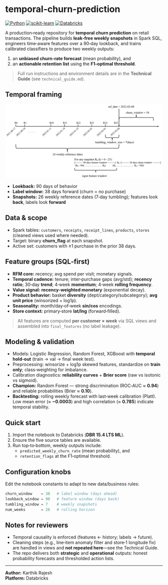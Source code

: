 # temporal-churn-prediction

[![Python](https://img.shields.io/badge/Python-3.10%2B-3776AB?logo=python&logoColor=white)](#)
[![scikit-learn](https://img.shields.io/badge/ML-scikit--learn-F7931E?logo=scikitlearn&logoColor=white)](#)
[![Databricks](https://img.shields.io/badge/Platform-Databricks-EF2D5E?logo=databricks&logoColor=white)](#)

A production‑ready repository for **temporal churn prediction** on retail transactions. The pipeline builds **leak‑free weekly snapshots** in Spark SQL, engineers time‑aware features over a 90‑day lookback, and trains calibrated classifiers to produce two weekly outputs:  
1) an **unbiased churn‑rate forecast** (mean probability), and  
2) an **actionable retention list** using the **F1‑optimal threshold**.

> Full run instructions and environment details are in the **Technical Guide** (see `technical_guide.md`).

## Temporal framing
![Temporal window diagram](assets/temporal_window.png)

- **Lookback:** 90 days of behavior  
- **Label window:** 38 days forward (churn = no purchase)  
- **Snapshots:** 26 weekly reference dates (7‑day tumbling); features look **back**, labels look **forward**

## Data & scope
- Spark tables: `customers`, `receipts`, `receipt_lines`, `products`, `stores` (cleaned views used where needed).
- Target: binary **churn_flag** at each snapshot.
- Active set: customers with ≥1 purchase in the prior 38 days.

## Feature groups (SQL‑first)
- **RFM core:** recency; avg spend per visit; monetary signals.
- **Temporal cadence:** tenure; inter‑purchase gaps (avg/std); **recency ratio**; 30‑day **trend**; 4‑week **momentum**; 4‑week **rolling frequency**.
- **Value signal:** **recency‑weighted monetary** (exponential decay).
- **Product behavior:** basket **diversity** (dept/category/subcategory); **avg unit price** (winsorized + log1p).
- **Seasonality:** month/day‑of‑week **sin/cos** encodings.
- **Store context:** primary‑store **lat/lng** (forward‑filled).

> All features are computed **per customer × week** via SQL views and assembled into `final_features` (no label leakage).

## Modeling & validation
- Models: Logistic Regression, Random Forest, XGBoost with **temporal hold‑out** (train → val → final week test).  
- Preprocessing: winsorize + log1p skewed features, standardize on **train only**; class‑weighting for imbalance.  
- Calibration diagnostics: **reliability curves** + **Brier score** (raw vs isotonic vs sigmoid).  
- **Champion:** Random Forest — strong discrimination (ROC‑AUC ≈ **0.94**) and reliable probabilities (Brier ≈ **0.10**).  
- **Backtesting:** rolling weekly forecast with last‑week calibration (Platt). Low mean error (≈ **−0.0003**) and high correlation (≈ **0.785**) indicate temporal stability.

## Quick start
1. Import the notebook to Databricks (**DBR 15.4 LTS ML**).  
2. Ensure the five source tables are available.  
3. Run top‑to‑bottom, weekly outputs include:  
   - `predicted_weekly_churn_rate` (mean probability), and  
   - `retention_flags` at the F1‑optimal threshold.

## Configuration knobs
Edit the notebook constants to adapt to new data/business rules:
```python
churn_window    = 38   # label window (days ahead)
lookback_window = 90   # feature window (days back)
tumbling_window = 7    # weekly snapshots
num_weeks       = 26   # rolling horizon
```

## Notes for reviewers
- Temporal causality is enforced (features ← history; labels → future).  
- Cleaning steps (e.g., line‑item anomaly filter and store‑1 longitude fix) are handled in views and **not repeated here**—see the Technical Guide.  
- The repo delivers both **strategic** and **operational** outputs: honest probability forecasts and thresholded action lists.

---

**Author:** Karthik Rajesh  
**Platform:** Databricks